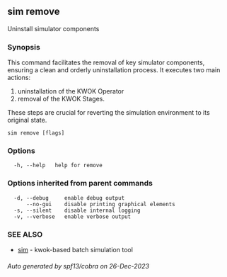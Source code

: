 ## sim remove

Uninstall simulator components

### Synopsis

This command facilitates the removal of key simulator components, ensuring a clean and orderly uninstallation process.
It executes two main actions:
1. uninstallation of the KWOK Operator
2. removal of the KWOK Stages.

These steps are crucial for reverting the simulation environment to its original state.

```
sim remove [flags]
```

### Options

```
  -h, --help   help for remove
```

### Options inherited from parent commands

```
  -d, --debug     enable debug output
      --no-gui    disable printing graphical elements
  -s, --silent    disable internal logging
  -v, --verbose   enable verbose output
```

### SEE ALSO

* [sim](sim.md)	 - kwok-based batch simulation tool

###### Auto generated by spf13/cobra on 26-Dec-2023

